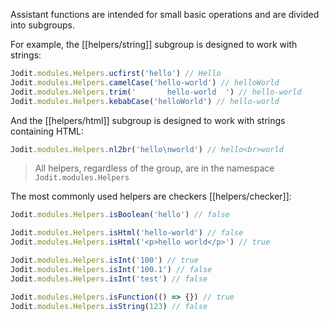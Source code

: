 Assistant functions are intended for small basic operations and are divided into subgroups.

For example, the [[helpers/string]] subgroup is designed to work with strings:
```js
Jodit.modules.Helpers.ucfirst('hello') // Hello
Jodit.modules.Helpers.camelCase('hello-world') // helloWorld
Jodit.modules.Helpers.trim('       hello-world  ') // hello-world
Jodit.modules.Helpers.kebabCase('helloWorld') // hello-world
```
And the [[helpers/html]] subgroup is designed to work with strings containing HTML:
```js
Jodit.modules.Helpers.nl2br('hello\nworld') // hello<br>world
```

> All helpers, regardless of the group, are in the namespace `Jodit.modules.Helpers`

The most commonly used helpers are checkers [[helpers/checker]]:

```js
Jodit.modules.Helpers.isBoolean('hello') // false

Jodit.modules.Helpers.isHtml('hello-world') // false
Jodit.modules.Helpers.isHtml('<p>hello world</p>') // true

Jodit.modules.Helpers.isInt('100') // true
Jodit.modules.Helpers.isInt('100.1') // false
Jodit.modules.Helpers.isInt('test') // false

Jodit.modules.Helpers.isFunction(() => {}) // true
Jodit.modules.Helpers.isString(123) // false
```
